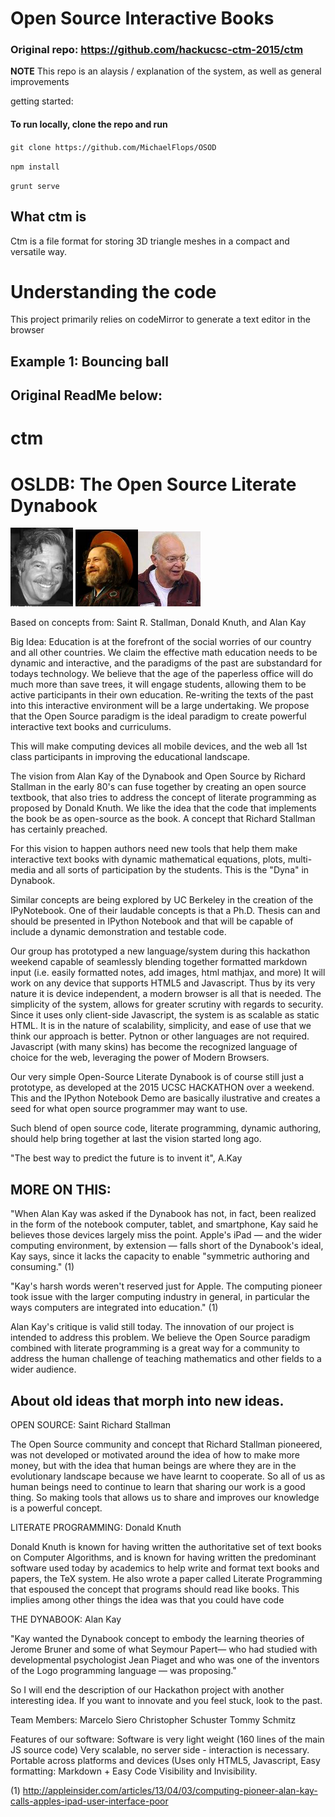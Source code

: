 # Open Source Interactive Books
### Original repo: https://github.com/hackucsc-ctm-2015/ctm

__NOTE__ This repo is an alaysis / explanation of the system, as well as general improvements

getting started:
#### To run locally, clone the repo and run

`git clone https://github.com/MichaelFlops/OSOD`

`npm install`

`grunt serve`

## What ctm is
Ctm is a file format for storing 3D triangle
meshes in a compact and versatile way.

# Understanding the code

This project primarily relies on codeMirror
to generate a text editor in the browser
## Example 1: Bouncing ball


## Original ReadMe below:

# ctm
# OSLDB: The Open Source Literate Dynabook
<span><img width=100px src="alankay.png"> <img width=100px src="rstallman.png"><img width=100px src="dknuth.png"></span>

Based on concepts from: Saint R. Stallman, Donald Knuth, and Alan Kay

Big Idea: Education is at the forefront of the social worries of our country
and all other countries.  We claim the effective math education needs to 
be dynamic and interactive, and the paradigms of the past are substandard for
todays technology.  We believe that the age of the paperless office will do 
much more than save trees, it will engage students, allowing them to be active 
participants in their own education.  Re-writing the texts of the past into 
this interactive environment will be a large undertaking.  We propose that the
Open Source paradigm is the ideal paradigm to create powerful interactive 
text books and curriculums.

This will make computing devices all mobile devices, and the web all 1st class
participants in improving the educational landscape.

The vision from Alan Kay of the Dynabook and Open Source by Richard
Stallman in the early 80's can fuse together by creating an open source
textbook, that also tries to address the concept of literate programming
as proposed by Donald Knuth.  We like the idea that the code that implements
the book be as open-source as the book.  A concept that Richard Stallman
has certainly preached.

For this vision to happen authors need new tools that help them make interactive
text books with dynamic mathematical equations, plots, multi-media and
all sorts of participation by the students.  This is the "Dyna" in Dynabook.

Similar concepts are being explored by UC Berkeley in the creation of the
IPyNotebook.  One of their laudable concepts is that a Ph.D. Thesis can and 
should be presented in IPython Notebook and that will be capable of include a 
dynamic demonstration and testable code.

Our group has prototyped a new language/system during this hackathon weekend 
capable of seamlessly blending together formatted markdown input (i.e. easily
formatted notes, add images, html mathjax, and more)  It will work on any
device that supports HTML5 and Javascript.  Thus by its very nature it is 
device independent, a modern browser is all that is needed.   The simplicity 
of the system, allows for greater scrutiny with regards to security. Since
it uses only client-side Javascript, the system is as scalable as static HTML.
It is in the nature of scalability, simplicity, and ease of use that we think
our approach is better.  Pytnon or other languages are not required. Javascript
(with many skins) has become the recognized language of choice for the web, 
leveraging the power of Modern Browsers.

Our very simple Open-Source Literate Dynabook is of course still just a prototype,
as developed at the 2015 UCSC HACKATHON over a weekend.  This and the IPython
Notebook Demo are basically ilustrative and creates a seed for what open source
programmer may want to use.

Such blend of open source code, literate programming, dynamic authoring, 
should help bring together at last the vision started long ago.

"The best way to predict the future is to invent it", A.Kay

MORE ON THIS:
-------------
"When Alan Kay was asked if the Dynabook has not, in fact, been realized in
the form of the notebook computer, tablet, and smartphone, Kay said he
believes those devices largely miss the point.   Apple's iPad — and the wider 
computing environment, by extension — falls short of the Dynabook's ideal, 
Kay says, since it lacks the capacity to enable "symmetric authoring and consuming." (1)

"Kay's harsh words weren't reserved just for Apple. The computing pioneer took
issue with the larger computing industry in general, in particular the ways
computers are integrated into education." (1)

Alan Kay's critique is valid still today.  The innovation of our project is
intended to address this problem.  We believe the Open Source paradigm combined
with literate programming is a great way for a community to address the human 
challenge of teaching mathematics and other fields to a wider audience.

About old ideas that morph into new ideas.
------------------------------------------

OPEN SOURCE: Saint Richard Stallman 

The Open Source community and concept that Richard Stallman pioneered, was not
developed or motivated around the idea of how to make more money, but with the
idea that human beings are where they are in the evolutionary landscape because 
we have learnt to cooperate.   So all of us as human beings need to continue
to learn that sharing our work is a good thing.  So making tools that allows us
to share and improves our knowledge is a powerful concept. 

LITERATE PROGRAMMING: Donald Knuth

Donald Knuth is known for having written the authoritative set of text books
on Computer Algorithms, and is known for having written the predominant software 
used today by academics to help write and format text books and papers, the 
TeX system.  He also wrote a paper called Literate Programming that espoused 
the concept that programs should read like books.  This implies among other 
things the idea was that you could have code 

THE DYNABOOK: Alan Kay

"Kay wanted the Dynabook concept to embody the learning theories of Jerome Bruner 
and some of what Seymour Papert— who had studied with developmental psychologist 
Jean Piaget and who was one of the inventors of the Logo programming language — 
was proposing."

So I will end the description of our Hackathon project with another interesting
idea.   If you want to innovate and you feel stuck, look to the past. 


Team Members:
Marcelo Siero
Christopher Schuster
Tommy Schmitz

Features of our software:
Software is very light weight (160 lines of the main JS source code)
Very scalable, no server side - interaction is necessary.
Portable across platforms and devices (Uses only HTML5, Javascript, 
Easy formatting: Markdown + Easy Code Visibility and Invisibility.

(1) http://appleinsider.com/articles/13/04/03/computing-pioneer-alan-kay-calls-apples-ipad-user-interface-poor

